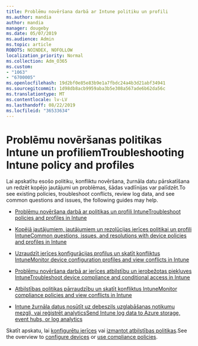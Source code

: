 ```yaml
---
title: Problēmu novēršana darbā ar Intune politiku un profili
ms.author: mandia
author: mandia
manager: dougeby
ms.date: 05/07/2019
ms.audience: Admin
ms.topic: article
ROBOTS: NOINDEX, NOFOLLOW
localization_priority: Normal
ms.collection: Adm_O365
ms.custom:
- "1063"
- "6700005"
ms.openlocfilehash: 19d2bf0e85e83b9e1a7fbdc24a4b3d21abf34941
ms.sourcegitcommit: 1d98db8acb9959aba3b5e308a567ade6b62da56c
ms.translationtype: MT
ms.contentlocale: lv-LV
ms.lasthandoff: 08/22/2019
ms.locfileid: "36533634"
---
```

# <a name="troubleshooting-intune-policy-and-profiles"></a><span data-ttu-id="8b7e9-102">Problēmu novēršanas politikas Intune un profiliem</span><span class="sxs-lookup"><span data-stu-id="8b7e9-102">Troubleshooting Intune policy and profiles</span></span>

<span data-ttu-id="8b7e9-103">Lai apskatītu esošo politiku, konfliktu novēršana, žurnāla datu pārskatīšana un redzēt kopējo jautājumi un problēmas, šādas vadlīnijas var palīdzēt.</span><span class="sxs-lookup"><span data-stu-id="8b7e9-103">To see existing policies, troubleshoot conflicts, review log data, and see common questions and issues, the following guides may help.</span></span>

- [<span data-ttu-id="8b7e9-104">Problēmu novēršana darbā ar politikas un profili Intune</span><span class="sxs-lookup"><span data-stu-id="8b7e9-104">Troubleshoot policies and profiles in Intune</span></span>](https://docs.microsoft.com/intune/troubleshoot-policies-in-microsoft-intune)

- [<span data-ttu-id="8b7e9-105">Kopējā jautājumiem, jautājumiem un rezolūcijas ierīces politikai un profili Intune</span><span class="sxs-lookup"><span data-stu-id="8b7e9-105">Common questions, issues, and resolutions with device policies and profiles in Intune</span></span>](https://docs.microsoft.com/intune/device-profile-troubleshoot)

- [<span data-ttu-id="8b7e9-106">Uzraudzīt ierīces konfigurācijas profilus un skatīt konfliktus Intune</span><span class="sxs-lookup"><span data-stu-id="8b7e9-106">Monitor device configuration profiles and view conflicts in Intune</span></span>](https://docs.microsoft.com/intune/device-profile-monitor)

- [<span data-ttu-id="8b7e9-107">Problēmu novēršana darbā ar ierīces atbilstību un ierobežotas piekļuves Intune</span><span class="sxs-lookup"><span data-stu-id="8b7e9-107">Troubleshoot device compliance and conditional access in Intune</span></span>](https://docs.microsoft.com/intune/troubleshoot-conditional-access)

- [<span data-ttu-id="8b7e9-108">Atbilstības politikas pārraudzību un skatīt konfliktus Intune</span><span class="sxs-lookup"><span data-stu-id="8b7e9-108">Monitor compliance policies and view conflicts in Intune</span></span>](https://docs.microsoft.com/intune/compliance-policy-monitor)

- [<span data-ttu-id="8b7e9-109">Intune žurnāla datus nosūtīt uz debeszils uzglabāšanas notikumu mezgli, vai reģistrēt analytics</span><span class="sxs-lookup"><span data-stu-id="8b7e9-109">Send Intune log data to Azure storage, event hubs, or log analytics</span></span>](https://docs.microsoft.com/intune/review-logs-using-azure-monitor)

<span data-ttu-id="8b7e9-110">Skatīt apskatu, lai [konfigurētu ierīces](https://docs.microsoft.com/intune/device-profiles) vai [izmantot atbilstības politikas](https://docs.microsoft.com/intune/device-compliance-get-started).</span><span class="sxs-lookup"><span data-stu-id="8b7e9-110">See the overview to [configure devices](https://docs.microsoft.com/intune/device-profiles) or [use compliance policies](https://docs.microsoft.com/intune/device-compliance-get-started).</span></span>